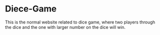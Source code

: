 # Diece-Game
This is the normal website related to dice game, where two players through the dice and the one with larger number on the dice will win.
